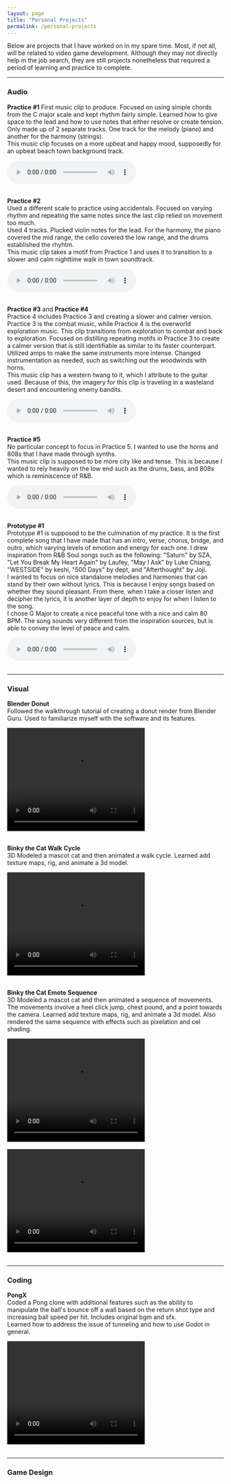 ```yaml
---
layout: page  
title: "Personal Projects"  
permalink: /personal-projects  
---
```


Below are projects that I have worked on in my spare time. Most, if not all, will be related to video game development. Although they may not directly help in the job search, they are still projects nonetheless that required a period of learning and practice to complete.  

<hr>

### Audio   
   
**Practice #1** 
First music clip to produce. Focused on using simple chords from the C major scale and kept rhythm fairly simple. Learned how to give space to the lead and how to use notes that either resolve or create tension.   
Only made up of 2 separate tracks. One track for the melody (piano) and another for the harmony (strings).  
This music clip focuses on a more upbeat and happy mood, supposedly for an upbeat beach town background track.  

<audio controls>
  <source src="practice1.wav" type="audio/wav">
Your browser does not support the audio element.
</audio><br><br>

**Practice #2**  
Used a different scale to practice using accidentals. Focused on varying rhythm and repeating the same notes since the last clip relied on movement too much.  
Used 4 tracks. Plucked violin notes for the lead. For the harmony, the piano covered the mid range, the cello covered the low range, and the drums established the rhyhtm.  
This music clip takes a motif from Practice 1 and uses it to transition to a slower and calm nighttime walk in town soundtrack.  

<audio controls>
  <source src="practice2.wav" type="audio/wav">
Your browser does not support the audio element.
</audio><br><br>  

**Practice #3** and **Practice #4**    
Practice 4 includes Practice 3 and creating a slower and calmer version. Practice 3 is the combat music, while Practice 4 is the overworld exploration music. This clip transitions from exploration to combat and back to exploration. Focused on distilling repeating motifs in Practice 3 to create a calmer version that is still identifiable as similar to its faster counterpart. Utilized amps to make the same instruments more intense. Changed instrumentation as needed, such as switching out the woodwinds with horns.   
This music clip has a western twang to it, which I attribute to the guitar used. Because of this, the imagery for this clip is traveling in a wasteland desert and encountering enemy bandits.  

<audio controls>
  <source src="practice4.wav" type="audio/wav">
Your browser does not support the audio element.
</audio><br><br>

**Practice #5**  
No particular concept to focus in Practice 5. I wanted to use the horns and 808s that I have made through synths.  
This music clip is supposed to be more city like and tense. This is because I wanted to rely heavily on the low end such as the drums, bass, and 808s which is reminiscence of R&B.

<audio controls>
  <source src="practice5.wav" type="audio/wav">
Your browser does not support the audio element.
</audio><br><br>  

**Prototype #1**  
Prototype #1 is supposed to be the culmination of my practice. It is the first complete song that I have made that has an intro, verse, chorus, bridge, and outro, which varying levels of emotion and energy for each one.  I drew inspiration from R&B Soul songs such as the following: "Saturn" by SZA, "Let You Break My Heart Again" by Laufey, "May I Ask" by Luke Chiang, "WESTSIDE" by keshi, "500 Days" by dept, and "Afterthought" by Joji.  
I wanted to focus on nice standalone melodies and harmonies that can stand by their own without lyrics. This is because I enjoy songs based on whether they sound pleasant. From there, when I take a closer listen and decipher the lyrics, it is another layer of depth to enjoy for when I listen to the song.  
I chose G Major to create a nice peaceful tone with a nice and calm 80 BPM. The song sounds very different from the inspiration sources, but is able to convey the level of peace and calm.

<audio controls>
  <source src="prototype1.wav" type="audio/wav">
Your browser does not support the audio element.
</audio><br><br>  

<hr>

### Visual  
**Blender Donut**  
Followed the walkthrough tutorial of creating a donut render from Blender Guru. Used to familiarize myself with the software and its features.  

<video width="320" height="240" controls>
  <source src="donut.mp4" type="video/mp4">
Your browser does not support the video tag.
</video><br><br>


**Binky the Cat Walk Cycle**  
3D Modeled a mascot cat and then animated a walk cycle. Learned add texture maps, rig, and animate a 3d model.    

<video width="320" height="240" controls>
  <source src="binkywalk.mkv" type="video/mp4">
Your browser does not support the video tag.
</video><br><br>


**Binky the Cat Emote Sequence**  
3D Modeled a mascot cat and then animated a sequence of movements. The movements involve a heel click jump, chest pound, and a point towards the camera. Learned add texture maps, rig, and animate a 3d model. 
Also rendered the same sequence with effects such as pixelation and cel shading.   

<video width="320" height="240" controls>
  <source src="binkyemote.webm" type="video/webm">
Your browser does not support the video tag.
</video><br><br>

<video width="320" height="240" controls>
  <source src="pixelbinkyemote.mkv" type="video/mp4">
Your browser does not support the video tag.
</video><br><br>

<hr>

### Coding  
**PongX**  
Coded a Pong clone with additional features such as the ability to manipulate the ball's bounce off a wall based on the return shot type and increasing ball speed per hit. Includes original bgm and sfx.  
Learned how to address the issue of tunneling and how to use Godot in general.  

<video width="320" height="240" controls>
  <source src="pongx.mkv" type="video/mp4">
Your browser does not support the video tag.
</video><br><br>

<hr>

### Game Design  

